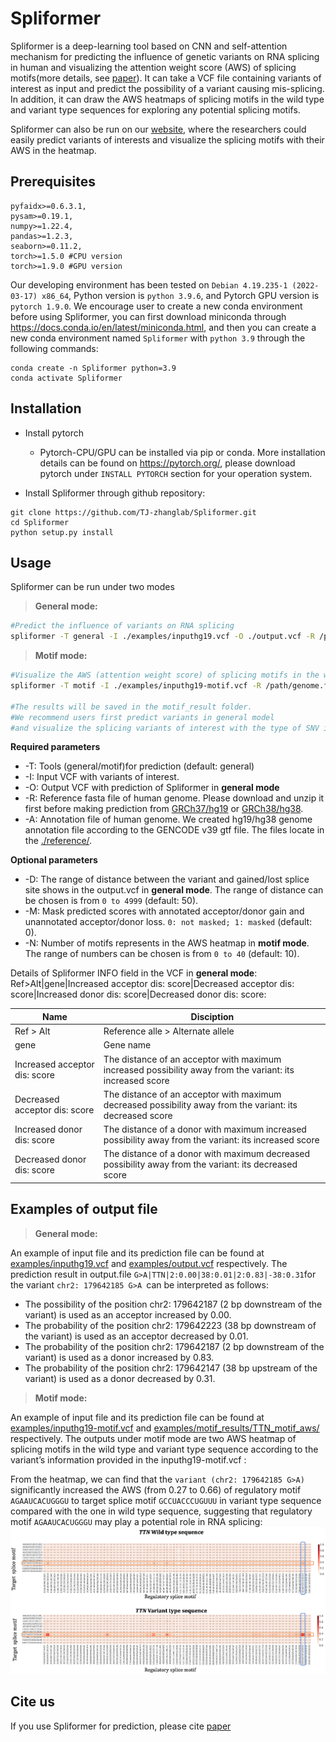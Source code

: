 # Spliformer

Spliformer is a deep-learning tool based on CNN and self-attention mechanism for predicting the influence of genetic variants on RNA splicing in human and visualizing the attention weight score (AWS) of splicing motifs(more details, see [paper](paperlink)). It can take a VCF file containing variants of interest as input and predict the possibility of a variant causing mis-splicing. In addition, it can draw the AWS heatmaps of splicing motifs in the wild type and variant type sequences for exploring any potential splicing motifs.

Spliformer can also be run on our [website](http://43.207.244.190/spliformer/), where the researchers could easily predict variants of interests and visualize the splicing motifs with their AWS in the heatmap.
## Prerequisites
```
pyfaidx>=0.6.3.1,
pysam>=0.19.1,
numpy>=1.22.4,
pandas>=1.2.3,
seaborn>=0.11.2,
torch>=1.5.0 #CPU version
torch>=1.9.0 #GPU version
```
Our developing environment has been tested on ```Debian 4.19.235-1 (2022-03-17) x86_64```, Python version is ```python 3.9.6```, and Pytorch GPU version is ```pytorch 1.9.0```.
We encourage user to create a new conda environment before using Spliformer, you can first download miniconda through <https://docs.conda.io/en/latest/miniconda.html>, and then you can create a new conda environment named ```Spliformer```  with ```python 3.9``` through the following commands:
```
conda create -n Spliformer python=3.9
conda activate Spliformer
```

## Installation
- Install pytorch
  * Pytorch-CPU/GPU can be installed via pip or conda. More installation details can be found on <https://pytorch.org/>, please download pytorch under ```INSTALL PYTORCH``` section for your operation system. 

- Install Spliformer through github repository:
```
git clone https://github.com/TJ-zhanglab/Spliformer.git
cd Spliformer
python setup.py install
```

## Usage
Spliformer can be  run under two modes
> **General mode:**
```sh
#Predict the influence of variants on RNA splicing
spliformer -T general -I ./examples/inputhg19.vcf -O ./output.vcf -R /path/genome.fa -A ./reference/hg19anno.txt
```
> **Motif mode:**
```sh
#Visualize the AWS (attention weight score) of splicing motifs in the wild type and variant type sequences.
spliformer -T motif -I ./examples/inputhg19-motif.vcf -R /path/genome.fa -A ./reference/hg19anno.txt

#The results will be saved in the motif_result folder.
#We recommend users first predict variants in general model 
#and visualize the splicing variants of interest with the type of SNV in motif mode
```

**Required parameters**

-   -T: Tools (general/motif)for prediction (default: general)
-   -I: Input VCF with variants of interest.
-   -O: Output VCF with prediction of Spliformer in **general mode**
-   -R: Reference fasta file of human genome. Please download and unzip it first before making prediction from [GRCh37/hg19](http://hgdownload.cse.ucsc.edu/goldenPath/hg19/bigZips/hg19.fa.gz) or [GRCh38/hg38](http://hgdownload.cse.ucsc.edu/goldenPath/hg38/bigZips/hg38.fa.gz).
-   -A: Annotation file of human genome.  We created hg19/hg38 genome annotation file according to the GENCODE v39 gtf file. The files locate in the [./reference/](https://github.com/TJ-zhanglab/Spliformer/tree/main/reference).

**Optional parameters**

-   -D: The range of distance between the variant and gained/lost splice site shows in the output.vcf in **general mode**. The range of distance can be chosen is from ```0 to 4999``` (default: 50).
-   -M: Mask predicted scores with annotated acceptor/donor gain and unannotated acceptor/donor loss. ```0: not masked; 1: masked``` (default: 0).
-   -N: Number of motifs represents in the AWS heatmap in **motif mode**. The range of numbers can be chosen is from ```0 to 40``` (default: 10).

Details of Spliformer INFO field in the VCF in **general mode**: Ref>Alt|gene|Increased acceptor dis: score|Decreased acceptor dis: score|Increased donor dis: score|Decreased donor dis: score:

|Name                          |Disciption                         |
|-------------------------------|-----------------------------|
|Ref > Alt            |Reference alle > Alternate allele            |
|gene            |Gene name            |
|Increased acceptor dis: score|The distance of an acceptor with maximum increased possibility away from the variant: its increased score|
|Decreased acceptor dis: score|The distance of an acceptor with maximum decreased possibility away from the variant: its decreased score|
|Increased donor dis: score|The distance of a donor with maximum increased possibility away from the variant: its increased score|
|Decreased donor dis: score|The distance of a donor with maximum decreased possibility away from the variant: its decreased score|

## Examples of output file

>  **General mode:**

An example of input file and its prediction file can be found at [examples/inputhg19.vcf](https://github.com/TJ-zhanglab/Spliformer/tree/main/examples) and [examples/output.vcf](https://github.com/TJ-zhanglab/Spliformer/tree/main/examples) respectively.  The prediction result in output.file ```G>A|TTN|2:0.00|38:0.01|2:0.83|-38:0.31```for the variant ```chr2: 179642185 G>A ```can be interpreted as follows:

-   The possibility of the position chr2: 179642187 (2 bp downstream of the variant) is used as an acceptor increased by 0.00.
-   The probability of the position chr2: 179642223 (38 bp downstream of the variant) is used as an acceptor decreased by 0.01.
-   The probability of the position chr2: 179642187 (2 bp downstream of the variant) is used as a donor increased by 0.83.
-   The probability of the position chr2: 179642147 (38 bp upstream of the variant) is used as a donor decreased by 0.31.

>**Motif mode:**

An example of input file and its prediction file can be found at [examples/inputhg19-motif.vcf](https://github.com/TJ-zhanglab/Spliformer/tree/main/examples) and [examples/motif_results/TTN_motif_aws/](https://github.com/TJ-zhanglab/Spliformer/tree/main/examples/motif_results/TTN_motif_aws) respectively.  The outputs under motif mode are two AWS heatmap of splicing motifs in the wild type and variant type sequence according to the variant’s information provided in the inputhg19-motif.vcf :

From the heatmap, we can find that the ```variant (chr2: 179642185 G>A)``` significantly increased the AWS (from 0.27 to 0.66) of regulatory motif ```AGAAUCACUGGGU``` to target splice motif ```GCCUACCCUGUUU``` in variant type sequence compared with the one in wild type sequence, suggesting that regulatory motif ```AGAAUCACUGGGU``` may play a potential role in RNA splicing:
![image](https://github.com/TJ-zhanglab/Spliformer/blob/main/TTN_motif.png)
## Cite us
If you use Spliformer for prediction, please cite [paper](link)
